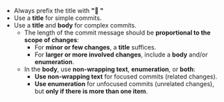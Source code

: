 <!-- https://chatgpt.com/c/67bf59ad-b6d0-800d-b490-7bcc0d76f5e4 -->

- Always prefix the title with **"👾 "**
- Use a **title** for simple commits.
- Use a **title** and **body** for complex commits.
  - The length of the commit message should be **proportional to the scope of changes**:
    - For **minor or few changes**, a **title** suffices.
    - For **larger or more involved changes**, include a **body** and/or **enumeration**.
  - In the **body**, use **non-wrapping text**, **enumeration**, or **both**:
    - **Use non-wrapping text** for focused commits (related changes).
    - **Use enumeration** for unfocused commits (unrelated changes), but **only if there is more than one item**.
